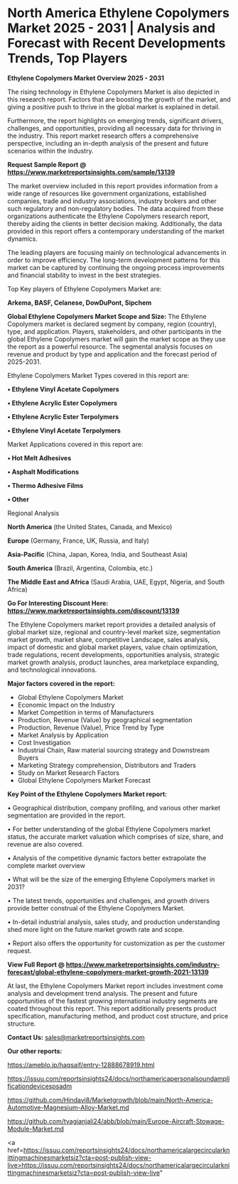 # North America Ethylene Copolymers Market 2025 - 2031 | Analysis and Forecast with Recent Developments Trends, Top Players

<Strong> Ethylene Copolymers Market Overview 2025 - 2031</strong>

The rising technology in Ethylene Copolymers Market is also depicted in this research report. Factors that are boosting the growth of the market, and giving a positive push to thrive in the global market is explained in detail.

Furthermore, the report highlights on emerging trends, significant drivers, challenges, and opportunities, providing all necessary data for thriving in the industry. This report market research offers a comprehensive perspective, including an in-depth analysis of the present and future scenarios within the industry.

<strong>Request Sample Report @ <a href=https://www.marketreportsinsights.com/sample/13139>https://www.marketreportsinsights.com/sample/13139</a></strong>

The market overview included in this report provides information from a wide range of resources like government organizations, established companies, trade and industry associations, industry brokers and other such regulatory and non-regulatory bodies. The data acquired from these organizations authenticate the Ethylene Copolymers research report, thereby aiding the clients in better decision making. Additionally, the data provided in this report offers a contemporary understanding of the market dynamics.

The leading players are focusing mainly on technological advancements in order to improve efficiency. The long-term development patterns for this market can be captured by continuing the ongoing process improvements and financial stability to invest in the best strategies.

Top Key players of Ethylene Copolymers Market are:

<strong>Arkema, BASF, Celanese, DowDuPont, Sipchem</strong>

<strong><b>Global Ethylene Copolymers Market Scope and Size:</b></strong>
The Ethylene Copolymers market is declared segment by company, region (country), type, and application. Players, stakeholders, and other participants in the global Ethylene Copolymers market will gain the market scope as they use the report as a powerful resource. The segmental analysis focuses on revenue and product by type and application and the forecast period of 2025-2031.

Ethylene Copolymers Market Types covered in this report are:

<strong>• Ethylene Vinyl Acetate Copolymers

• Ethylene Acrylic Ester Copolymers

• Ethylene Acrylic Ester Terpolymers

• Ethylene Vinyl Acetate Terpolymers</strong>

Market Applications covered in this report are:

<strong>• Hot Melt Adhesives

• Asphalt Modifications

• Thermo Adhesive Films

• Other</strong> 

Regional Analysis

<strong>North America</strong> (the United States, Canada, and Mexico)

<strong>Europe</strong> (Germany, France, UK, Russia, and Italy)

<strong>Asia-Pacific</strong> (China, Japan, Korea, India, and Southeast Asia)

<strong>South America</strong> (Brazil, Argentina, Colombia, etc.)

<strong>The Middle East and Africa</strong> (Saudi Arabia, UAE, Egypt, Nigeria, and South Africa)

<strong>Go For Interesting Discount Here: <a href=https://www.marketreportsinsights.com/discount/13139>https://www.marketreportsinsights.com/discount/13139</a></strong>

The Ethylene Copolymers market report provides a detailed analysis of global market size, regional and country-level market size, segmentation market growth, market share, competitive Landscape, sales analysis, impact of domestic and global market players, value chain optimization, trade regulations, recent developments, opportunities analysis, strategic market growth analysis, product launches, area marketplace expanding, and technological innovations.

<strong><b>Major factors covered in the report:</b></strong>
<ul>
  <li>Global Ethylene Copolymers Market </li>
  <li>Economic Impact on the Industry</li>
  <li>Market Competition in terms of Manufacturers</li>
  <li>Production, Revenue (Value) by geographical segmentation</li>
  <li>Production, Revenue (Value), Price Trend by Type</li>
  <li>Market Analysis by Application</li>
  <li>Cost Investigation</li>
  <li>Industrial Chain, Raw material sourcing strategy and Downstream Buyers</li>
  <li>Marketing Strategy comprehension, Distributors and Traders</li>
  <li>Study on Market Research Factors</li>
  <li>Global Ethylene Copolymers Market Forecast</li>
</ul>

<strong><b>Key Point of the Ethylene Copolymers Market report:</b></strong>

• Geographical distribution, company profiling, and various other market segmentation are provided in the report.

• For better understanding of the global Ethylene Copolymers market status, the accurate market valuation which comprises of size, share, and revenue are also covered.

• Analysis of the competitive dynamic factors better extrapolate the complete market overview

• What will be the size of the emerging Ethylene Copolymers market in 2031?

• The latest trends, opportunities and challenges, and growth drivers provide better construal of the Ethylene Copolymers Market.

• In-detail industrial analysis, sales study, and production understanding shed more light on the future market growth rate and scope.

• Report also offers the opportunity for customization as per the customer request.

<strong><b>View Full Report @ <a href=https://www.marketreportsinsights.com/industry-forecast/global-ethylene-copolymers-market-growth-2021-13139>https://www.marketreportsinsights.com/industry-forecast/global-ethylene-copolymers-market-growth-2021-13139</a></b></strong>


At last, the Ethylene Copolymers Market report includes investment come analysis and development trend analysis. The present and future opportunities of the fastest growing international industry segments are coated throughout this report. This report additionally presents product specification, manufacturing method, and product cost structure, and price structure.

<strong>Contact Us:</strong>
sales@marketreportsinsights.com

<strong>Our other reports:</strong>

<a href=https://ameblo.jp/haqsaif/entry-12888678919.html>https://ameblo.jp/haqsaif/entry-12888678919.html</a>

<a href=https://issuu.com/reportsinsights24/docs/northamericapersonalsoundamplificationdevicespsadm>https://issuu.com/reportsinsights24/docs/northamericapersonalsoundamplificationdevicespsadm</a>

<a href=https://github.com/Hindavi8/Marketgrowth/blob/main/North-America-Automotive-Magnesium-Alloy-Market.md>https://github.com/Hindavi8/Marketgrowth/blob/main/North-America-Automotive-Magnesium-Alloy-Market.md</a>

<a href=https://github.com/tyagianjali24/abb/blob/main/Europe-Aircraft-Stowage-Module-Market.md>https://github.com/tyagianjali24/abb/blob/main/Europe-Aircraft-Stowage-Module-Market.md</a>

<a href=https://issuu.com/reportsinsights24/docs/northamericalargecircularknittingmachinesmarketsiz?cta=post-publish-view-live>https://issuu.com/reportsinsights24/docs/northamericalargecircularknittingmachinesmarketsiz?cta=post-publish-view-live</a>"
